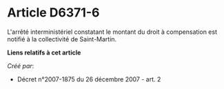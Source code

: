 # Article D6371-6

L'arrêté interministériel constatant le montant du droit à compensation est notifié à la collectivité de Saint-Martin.

**Liens relatifs à cet article**

_Créé par_:

  - Décret n°2007-1875 du 26 décembre 2007 - art. 2
